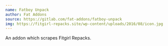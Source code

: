 ```yaml
---
name: Fatboy Unpack
author: Fat Addons
source: https://gitlab.com/fat-addons/fatboy-unpack
img: https://fitgirl-repacks.site/wp-content/uploads/2016/08/icon.jpg
---
```


An addon which scrapes Fitgirl Repacks.
